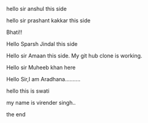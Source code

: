 hello sir anshul this side 


hello sir prashant kakkar this side

Bhati!!


Hello Sparsh Jindal this side

Hello sir Amaan this side. My git hub clone is working.

Hello sir Muheeb khan here

Hello Sir,I am Aradhana..........

hello this is swati


my name is virender singh..

the end



